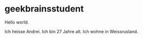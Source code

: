 # geekbrainsstudent
Hello world.


Ich heisse Andrei. Ich bin 27 Jahre alt. Ich wohne in Weissrusland.
